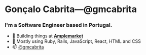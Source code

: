 # Gonçalo Cabrita—@gmcabrita

### I'm a Software Engineer based in Portugal.

- 🏢 Building things at [**Amplemarket**](https://amplemarket.com)
- 🔧 Mostly using Ruby, Rails, JavaScript, React, HTML and CSS
- 📫 [@gmcabrita](https://hachyderm.io/@gmcabrita)
